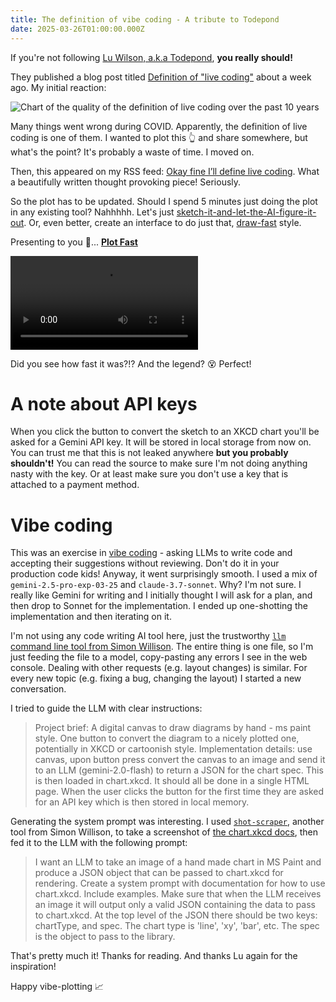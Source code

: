 ```yaml
---
title: The definition of vibe coding - A tribute to Todepond
date: 2025-03-26T01:00:00.000Z
---
```


If you're not following [Lu Wilson, a.k.a Todepond](https://www.todepond.com/), **you really should!**

They published a blog post titled [Definition of "live coding"](https://www.todepond.com/sky/definition-of-live-coding/) about a week ago. My initial reaction:

![Chart of the quality of the definition of live coding over the past 10 years]({static}/images/blog/the-definition-of-live-coding-from-iclc.webp)

Many things went wrong during COVID. Apparently, the definition of live coding is one of them. I wanted to plot this 👆 and share somewhere, but what's the point? It's probably a waste of time. I moved on.

Then, this appeared on my RSS feed: [Okay fine I’ll define live coding](https://www.todepond.com/sky/okay-fine-ill-define-live-coding/). What a beautifully written thought provoking piece! Seriously.

So the plot has to be updated. Should I spend 5 minutes just doing the plot in any existing tool? Nahhhhh. Let's just [sketch-it-and-let-the-AI-figure-it-out](https://www.youtube.com/watch?v=JjHD5f058qw). Or, even better, create an interface to do just that, [draw-fast](https://github.com/tldraw/draw-fast) style.

Presenting to you 🥁... [**Plot Fast**](https://plot-fast.leverstone.me/)

<video
  controls
  src="{static}/images/blog/the-definition-of-live-coding-plot-fast.mp4"
/>

Did you see how fast it was?!? And the legend? 😵 Perfect!

# A note about API keys

When you click the button to convert the sketch to an XKCD chart you'll be asked for a Gemini API key. It will be stored in local storage from now on. You can trust me that this is not leaked anywhere **but you probably shouldn't!** You can read the source to make sure I'm not doing anything nasty with the key. Or at least make sure you don't use a key that is attached to a payment method.

# Vibe coding

This was an exercise in [vibe coding](https://x.com/karpathy/status/1886192184808149383) - asking LLMs to write code and accepting their suggestions without reviewing. Don't do it in your production code kids! Anyway, it went surprisingly smooth. I used a mix of `gemini-2.5-pro-exp-03-25` and `claude-3.7-sonnet`. Why? I'm not sure. I really like Gemini for writing and I initially thought I will ask for a plan, and then drop to Sonnet for the implementation. I ended up one-shotting the implementation and then iterating on it.

I'm not using any code writing AI tool here, just the trustworthy [`llm` command line tool from Simon Willison](https://llm.datasette.io/en/stable/). The entire thing is one file, so I'm just feeding the file to a model, copy-pasting any errors I see in the web console. Dealing with other requests (e.g. layout changes) is similar. For every new topic (e.g. fixing a bug, changing the layout) I started a new conversation.

I tried to guide the LLM with clear instructions:

> Project brief: A digital canvas to draw diagrams by hand - ms paint style. One button to convert the diagram to a nicely plotted one, potentially in XKCD or cartoonish style. Implementation details: use canvas, upon button press convert the canvas to an image and send it to an LLM (gemini-2.0-flash) to return a JSON for the chart spec. This is then loaded in chart.xkcd. It should all be done in a single HTML page. When the user clicks the button for the first time they are asked for an API key which is then stored in local memory.

Generating the system prompt was interesting. I used [`shot-scraper`](https://shot-scraper.datasette.io/en/stable/index.html), another tool from Simon Willison, to take a screenshot of [the chart.xkcd docs](https://timqian.com/chart.xkcd/), then fed it to the LLM with the following prompt:

> I want an LLM to take an image of a hand made chart in MS Paint and produce a JSON object that can be passed to chart.xkcd for rendering. Create a system prompt with documentation for how to use chart.xkcd. Include examples. Make sure that when the LLM receives an image it will output only a valid JSON containing the data to pass to chart.xkcd. At the top level of the JSON there should be two keys: chartType, and spec. The chart type is 'line', 'xy', 'bar', etc. The spec is the object to pass to the library.

That's pretty much it! Thanks for reading. And thanks Lu again for the inspiration!

Happy vibe-plotting 📈